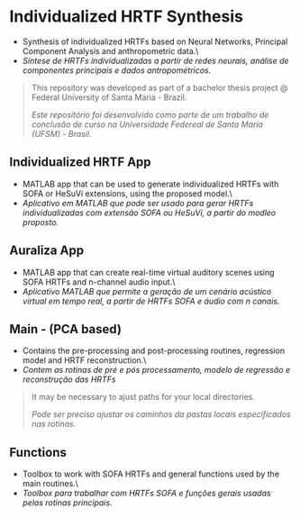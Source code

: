 # Individualized HRTF Synthesis

- Synthesis of individualized HRTFs based on Neural Networks, Principal Component Analysis and anthropometric data.\
- *Síntese de HRTFs individualizadas a partir de redes neurais, análise de componentes principais e dados antropométricos.*


> This repository was developed as part of a bachelor thesis project @ Federal University of Santa Maria - Brazil.
>
> *Este repositório foi desenvolvido como parte de um trabalho de conclusão de curso na Universidade Federeal de Santa Maria (UFSM) - Brasil.*


## Individualized HRTF App 
- MATLAB app that can be used to generate individualized HRTFs with SOFA or HeSuVi extensions, using the proposed model.\
- *Aplicativo em MATLAB que pode ser usado para gerar HRTFs individualizadas com extensão SOFA ou HeSuVi, a partir do modleo proposto.*

## Auraliza App
- MATLAB app that can create real-time virtual auditory scenes using SOFA HRTFs and n-channel audio input.\
- *Aplicativo MATLAB que permite a geração de um cenário acústico virtual em tempo real, a partir de HRTFs SOFA e áudio com n canais.*


## Main - (PCA based)
- Contains the pre-processing and post-processing routines, regression model and HRTF reconstruction.\
- *Contem as rotinas de pré e pós processamento, modelo de regressão e reconstrução das HRTFs*
>>
> It may be necessary to ajust paths for your local directories.
>
> *Pode ser preciso ajustar os caminhos da pastas locais especificados nas rotinas.*


## Functions 
- Toolbox to work with SOFA HRTFs and general functions used by the main routines.\
- *Toolbox para trabalhar com HRTFs SOFA e funções gerais usadas pelas rotinas principais.*
